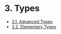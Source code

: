 <!-- This file is generated automatically by infrastructure scripts (crates/codegen/spec/src/lib.rs). Please don't edit by hand. -->

# 3. Types

- [3.1. Advanced Types](./01-advanced-types.md)
- [3.2. Elementary Types](./02-elementary-types.md)
